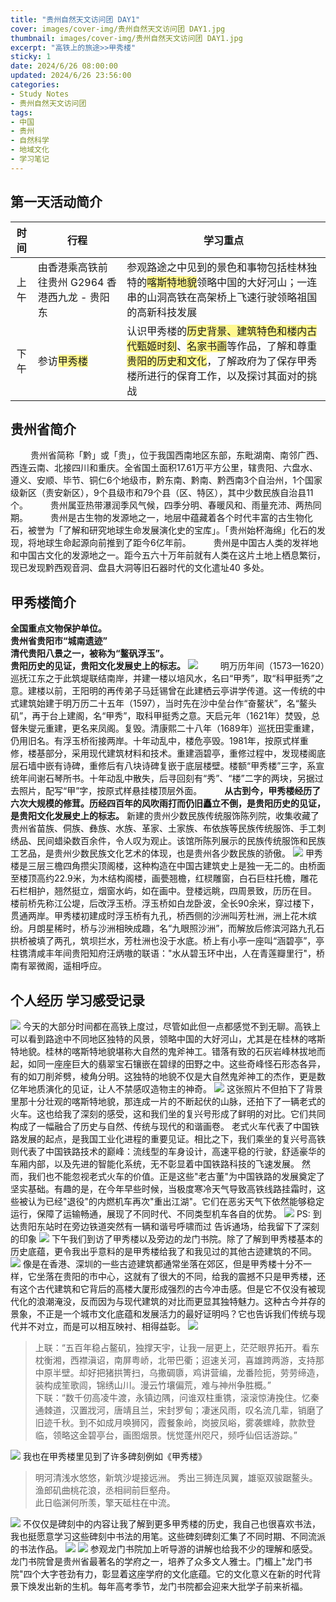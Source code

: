 ```yaml
---
title: "贵州自然天文访问团 DAY1"
cover: images/cover-img/贵州自然天文访问团 DAY1.jpg
thumbnail: images/cover-img/贵州自然天文访问团 DAY1.jpg
excerpt: "高铁上的旅途>>甲秀楼" 
sticky: 1
date: 2024/6/26 08:00:00
updated: 2024/6/26 23:56:00
categories:
- Study Notes
- 贵州自然天文访问团
tags: 
- 中国
- 贵州
- 自然科学
- 地域文化
- 学习笔记
---
```


## 第一天活动简介
| 时间  | 行程                                            | 学习重点                                                                                                                                                                                                  |
| :-: | --------------------------------------------- | ----------------------------------------------------------------------------------------------------------------------------------------------------------------------------------------------------- |
| 上午  | 由香港乘高铁前往贵州 G2964 香港西九龙 - 贵阳东                  | 参观路途之中见到的景色和事物包括桂林独特的<span style="background:#fff88f">喀斯特地貌</span>领略中国的大好河山；一连串的山洞高铁在高架桥上飞速行驶领略祖国的高新科技发展                                                                                              |
| 下午  | 参访<span style="background:#fff88f">甲秀楼</span> | 认识甲秀楼的<span style="background:#fff88f">历史背景、建筑特色和楼内古代甄姬时刻</span>、<span style="background:#fff88f">名家书画</span>等作品，了解和尊重<span style="background:#fff88f">贵阳的历史和文化</span>，了解政府为了保存甲秀楼所进行的保育工作，以及探讨其面对的挑战 |
## 贵州省简介
&emsp;&emsp; 贵州省简称「黔」或「贵」，位于我国西南地区东部，东毗湖南、南邻广西、西连云南、北接四川和重庆。全省国土面积17.61万平方公里，辖贵阳、六盘水、遵义、安顺、毕节、铜仁6个地级市，黔东南、黔南、黔西南3个自治州，1个国家级新区（责安新区），9个县级市和79个县（区、特区），其中少数民族自治县11个。
&emsp;&emsp; 贵州属亚热带瀑润季风气候，四季分明、春暖风和、雨量充沛、两热同期。
&emsp;&emsp; 贵州是古生物的发源地之一，地层中蕴藏着各个时代丰富的古生物化石，被誉为「了解和研究地球生命发展演化史的宝库」。「贵州始杯海绵」化石的发现，将地球生命起源向前推到了距今6亿年前。
&emsp;&emsp; 贵州是中国古人类的发祥地和中国古文化的发源地之一。距今五六十万年前就有人类在这片土地上栖息繁衍，现已发现黔西观音洞、盘县大洞等旧石器时代的文化遣址40 多处。

## 甲秀楼简介
**全国重点文物保护单位。  
贵州省贵阳市“城南遗迹”  
清代贵阳八景之一，被称为“鳌矾浮玉”。  
贵阳历史的见证，贵阳文化发展史上的标志。**
![](masonry/贵州自然天文访问团/IMG_20240626_201640.jpeg)
&emsp;&emsp; 明万历年间（1573—1620）巡抚江东之于此筑堤联结南岸，并建一楼以培风水，名曰“甲秀”，取“科甲挺秀”之意。建楼以前，王阳明的再传弟子马廷锡曾在此建栖云亭讲学传道。这一传统的中式建筑始建于明万历二十五年（1597），当时先在沙中垒台作“奋鳌状”，名“鳌头矶”，再于台上建阁，名“甲秀”，取科甲挺秀之意。天启元年（1621年）焚毁，总督朱燮元重建，更名来凤阁。复毁。清康熙二十八年（1689年）巡抚田雯重建，仍用旧名。有浮玉桥衔接两岸。十年动乱中，楼危亭毁。1981年，按原式样重修，楼基部分，采用现代建筑材料和技术。重建涵碧亭，重修过程中，发现楼阁底层石墙中嵌有诗碑，重修后有八块诗碑复嵌于底层楼壁。楼额“甲秀楼”三字，系宣统年间谢石琴所书。十年动乱中散失，后寻回刻有“秀”、“楼”二字的两块，另据过去照片，配写“甲”字，按原式样悬挂楼顶层外面。
&emsp;&emsp; **从古到今，甲秀楼经历了六次大规模的修茸。历经四百年的风吹雨打而仍旧矗立不倒，是贵阳历史的见证，是贵阳文化发展史上的标志。**
新建的贵州少数民族传统服饰陈列院，收集收藏了贵州省苗族、侗族、彝族、水族、革家、土家族、布依族等民族传统服饰、手工刺绣品、民间蜡染数百余件，令人叹为观止。该馆所陈列展示的民族传统服饰和民族工艺品，是贵州少数民族文化艺术的体现，也是贵州各少数民族的骄傲。
![](masonry/贵州自然天文访问团/IMG_20240626_201433.jpeg)
甲秀楼是三层三檐四角攒尖顶阁楼，这种构造在中国古建筑史上是独一无二的。由桥面至楼顶高约22.9米，为木结构阁楼，画甍翘檐，红棂雕窗，白石巨柱托檐，雕花石栏相护，翘然挺立，烟窗水屿，如在画中。登楼远眺，四周景致，历历在目。  
楼前桥先称江公堤，后改浮玉桥。浮玉桥如白龙卧波，全长90余米，穿过楼下，贯通两岸。甲秀楼初建成时浮玉桥有九孔，桥西侧的沙洲叫芳杜洲，洲上花木缤纷。月朗星稀时，桥与沙洲相映成趣，名“九眼照沙洲”，而解放后修滨河路九孔石拱桥被填了两孔，筑坝拦水，芳杜洲也没于水底。桥上有小亭一座叫“涵碧亭”，亭柱镌清咸丰年间贵阳知府汪炳嗷的联语："水从碧玉环中出，人在青莲瓣里行"，桥南有翠微阁，遥相呼应。
## 个人经历 学习感受记录
![](masonry/贵州自然天文访问团/IMG_20240626_110421.jpeg)
今天的大部分时间都在高铁上度过，尽管如此但一点都感觉不到无聊。高铁上可以看到路途中不同地区独特的风景，领略中国的大好河山，尤其是在桂林的喀斯特地貌。桂林的喀斯特地貌堪称大自然的鬼斧神工。错落有致的石灰岩峰林拔地而起，如同一座座巨大的翡翠宝石镶嵌在碧绿的田野之中。这些奇峰怪石形态各异，有的如刀削斧劈，棱角分明。这独特的地貌不仅是大自然鬼斧神工的杰作，更是数亿年地质演化的见证，让人不禁感叹造物主的神奇。
![](masonry/贵州自然天文访问团/IMG_20240626_125332.jpeg)
这张照片不但拍下了背景里那十分壮观的喀斯特地貌，那连成一片的不断起伏的山脉，还拍下了一辆老式的火车。这也给我了深刻的感受，这和我们坐的复兴号形成了鲜明的对比。它们共同构成了一幅融合了历史与自然、传统与现代的和谐画卷。
老式火车代表了中国铁路发展的起点，是我国工业化进程的重要见证。相比之下，我们乘坐的复兴号高铁则代表了中国铁路技术的巅峰：流线型的车身设计，高速平稳的行驶，舒适豪华的车厢内部，以及先进的智能化系统，无不彰显着中国铁路科技的飞速发展。
然而，我们也不能忽视老式火车的价值。正是这些"老古董"为中国铁路的发展奠定了坚实基础。有趣的是，在今年早些时候，当极度寒冷天气导致高铁线路挂霜时，这些被认为已经"退役"的内燃机车再次"重出江湖"。它们在恶劣天气下依然能够稳定运行，保障了运输畅通，展现了不同时代、不同类型机车各自的优势。
![](masonry/贵州自然天文访问团/IMG_20240626_152253.jpeg)
PS: 到达贵阳东站时在旁边铁道突然有一辆和谐号呼啸而过 告诉通场，给我留下了深刻的印象
![](masonry/贵州自然天文访问团/IMG_20240626_201407.jpeg)
下午我们到访了甲秀楼以及旁边的龙门书院。除了了解到甲秀楼基本的历史底蕴，更令我出乎意料的是甲秀楼给我了和我见过的其他古迹建筑的不同。
![](masonry/贵州自然天文访问团/IMG_20240626_203437.jpeg)
像是在香港、深圳的一些古迹建筑都通常坐落在郊区，但是甲秀楼十分不一样，它坐落在贵阳的市中心，这就有了很大的不同，给我的震撼不只是甲秀楼，还有这个古代建筑和它背后的高楼大厦形成强烈的古今冲击感。但是它不仅没有被现代化的浪潮淹没，反而因为与现代建筑的对比而更显其独特魅力。这种古今并存的景象，不正是一个城市文化底蕴和发展活力的最好证明吗？它也告诉我们传统与现代并不对立，而是可以相互映衬、相得益彰。
![](masonry/贵州自然天文访问团/IMG_20240626_202132.jpeg)
> 上联：“五百年稳占鳌矶，独撑天宇，让我一层更上，茫茫眼界拓开。看东枕衡湘，西襟滇诏，南屏粤峤，北带巴衢；迢速关河，喜雄跨两游，支持那中原半壁。却好把猪拱箐扫，乌撒碉隳，鸡讲营编，龙番险扼，劳劳缔造，装构成笙歌闾，锦绣山川。漫云竹壤偏荒，难与神州争胜概。”  
> 下联：“数千仞高凌牛渡，永镇边隅，问谁双柱重镌，滚滚惊涛挽住。忆秦通棘道，汉置戕河，唐靖且兰，宋封罗甸；凄迷风雨，叹名流几辈，销磨了旧迹千秋。到不如成月唤狮冈，霞餐象岭，岗披凤峪，雾袭螺峰，款款登临，领略这金碧亭台，画图烟景。恍觉蓬州咫尺，频呼仙侣话游踪。”

![](masonry/贵州自然天文访问团/IMG_20240626_203556.jpeg)
我也在甲秀楼里见到了许多碑刻例如《甲秀楼》
> 明河清浅水悠悠，新筑沙堤接远洲。 
> 秀出三狮连凤翼，雄驱双骏踞鳌头。  
> 渔郎矶曲桃花浪，丞相祠前巨壑舟。  
> 此日临渊何所羡，擎天砥柱在中流。

![](masonry/贵州自然天文访问团/IMG_20240626_202250.jpeg)
不仅仅是碑刻中的内容让我了解到更多甲秀楼的历史，我自己也很喜欢书法，我也挺愿意学习这些碑刻中书法的用笔。这些碑刻碑刻汇集了不同时期、不同流派的书法作品。
![](masonry/贵州自然天文访问团/IMG_20240626_202646.jpeg)
![](masonry/贵州自然天文访问团/IMG_20240626_201527.jpeg)
参观龙门书院加上听导游的讲解也给我不少的理解和感受。龙门书院曾是贵州省最著名的学府之一，培养了众多文人雅士。门楣上"龙门书院"四个大字苍劲有力，彰显着这座学府的文化底蕴。它的文化意义在新的时代背景下焕发出新的生机。每年高考季节，龙门书院都会迎来大批学子前来祈福。

